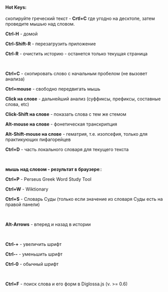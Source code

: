 #### Hot Keys:

скопируйте греческий текст -  **Crtl+C** где угодно на десктопе, затем проведите мышью над словом.

**Ctrl-H** - домой

**Ctrl-Shift-R** - перезагрузить приложение

**Ctrl-R** - очистить историю - останется только текущая страница

&nbsp;

**Ctrl+C** - скопировать слово с начальным пробелом (не вызовет анализа)

**Ctrl+mouse** - свободно передвигать мышь

**Click на слове** - дальнейший анализ (суффиксы, префиксы, составные слова, etc)

**Click-Shift на слове** - показать слова с тем же стемом

**Alt-mouse на слове** - фонетическая транскрипция

**Alt-Shift-mouse на слове** - гематрия, т.е. изопсефия, только для практикующих пифагорейцев

**Ctrl+D** - часть локального словаря для текущего текста

&nbsp;

**мышь над словом - результат в браузере**::

**Ctrl+P** - Perseus Greek Word Study Tool

**Ctrl+W** - Wiktionary

**Ctrl+S** - Словарь Суды (только если значение из словаря Суды есть на правой панели)

&nbsp;

**Alt-Arrows** - вперед и назад в истории

&nbsp;

**Ctrl-+** - увеличить шрифт

**Ctrl--** - уменьшить шрифт

**Ctrl-0** - обычный шрифт

&nbsp;

**Ctrl+F** - поиск слова и его форм в Diglossa.js (v. >= 0.6)

